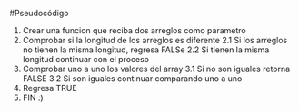 #Pseudocódigo

1. Crear una funcion que reciba dos arreglos como parametro
2. Comprobar si la longitud de los arreglos es diferente
    2.1 Si los arreglos no tienen la misma longitud, regresa FALSe
    2.2 Si tienen la misma longitud continuar con el proceso
3. Comprobar uno a uno los valores del array
    3.1 Si no son iguales retorna FALSE
    3.2 Si son iguales continuar comparando uno a uno
4. Regresa TRUE
5. FIN :)
